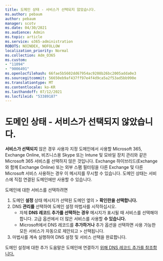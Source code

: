 ```yaml
---
title: 도메인 상태 - 서비스가 선택되지 않았습니다.
ms.author: pebaum
author: pebaum
manager: scotv
ms.date: 04/30/2021
ms.audience: Admin
ms.topic: article
ms.service: o365-administration
ROBOTS: NOINDEX, NOFOLLOW
localization_priority: Normal
ms.collection: Adm_O365
ms.custom:
- "11094"
- "9006491"
ms.openlocfilehash: 66fae5b5602dd67954ac9208b26bc2005adda0e3
ms.sourcegitcommit: 56650eb9af437ff97e4f4d9ca5a2f53ad5bb990e
ms.translationtype: MT
ms.contentlocale: ko-KR
ms.lasthandoff: 07/12/2021
ms.locfileid: "53389187"
---
```

# <a name="domain-status---no-services-selected"></a>도메인 상태 - 서비스가 선택되지 않았습니다.

**서비스가 선택되지** 않은 경우 사용자 지정 도메인에서 사용할 Microsoft 365, Exchange Online, 비즈니스용 Skype 또는 Intune 및 모바일 장치 관리와 같은 Microsoft 365 서비스를 선택하지 않은 것입니다. Exchange 하이브리드(Exchange와 함께 Exchange Online) 또는 외부 스팸 필터링을 다른 Exchange 및 다른 Microsoft 서비스 사용하는 경우 이 메시지를 무시할 수 있습니다. 도메인 상태는 서비스에 직접 연결된 도메인에만 사용할 수 있습니다.

도메인에 대한 서비스를 선택하려면

1. 도메인 **설정** 상태 메시지가 선택된 도메인 옆의  >  [](https://admin.microsoft.com/Adminportal/Home) **확인란을 선택합니다.**
1. DNS **관리를** 선택하여 도메인 설정 마법사를 시작하십시오.
    - 자체 **DNS 레코드 추가를 선택하는 경우** 메시지가 표시될 때 서비스를 선택해야 합니다. 고급 옵션에서 더 많은 서비스를 사용할 **수 있습니다.**
    - Microsoft에서 DNS 레코드를 **추가하거나** 추가 옵션을 선택하면 사용 가능한 모든 서비스가 자동으로 제안되고   >   선택됩니다.
1. 마법사를 계속 실행하여 DNS 설정 및 서비스 선택을 완료합니다.
 
도메인 설정에 대한 추가 도움말은 도메인에 연결하기 [위해 DNS 레코드 추가를 참조합니다.](/microsoft-365/admin/get-help-with-domains/create-dns-records-at-any-dns-hosting-provider)

